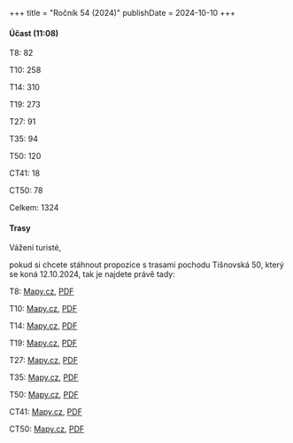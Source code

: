 +++
title = "Ročník 54 (2024)"
publishDate = 2024-10-10
+++

#### Účast (11:08)

T8: 82

T10: 258

T14: 310

T19: 273

T27: 91

T35: 94

T50: 120

CT41: 18

CT50: 78

Celkem: 1324

#### Trasy

Vážení turisté,

pokud si chcete stáhnout propozice s trasami pochodu Tišnovská 50, který se koná 12.10.2024, tak je najdete právě tady:

T8: [Mapy.cz](https://mapy.cz/s/fodubeloha), [PDF](padesatka/2024/T8.pdf)

T10: [Mapy.cz](https://mapy.cz/s/pulolaseke), [PDF](padesatka/2024/T10.pdf)

T14: [Mapy.cz](https://mapy.cz/s/nasetogudu), [PDF](padesatka/2024/T14.pdf)

T19: [Mapy.cz](https://mapy.cz/s/nujatakeja), [PDF](padesatka/2024/T19.pdf)

T27: [Mapy.cz](https://mapy.cz/s/benedarado), [PDF](padesatka/2024/T27.pdf)

T35: [Mapy.cz](https://mapy.cz/s/demagukubo), [PDF](padesatka/2024/T35.pdf)

T50: [Mapy.cz](https://mapy.cz/s/feragesugu), [PDF](padesatka/2024/T50.pdf)

CT41: [Mapy.cz](https://mapy.cz/s/donuvevopu), [PDF](padesatka/2024/CT41.pdf)

CT50: [Mapy.cz](https://mapy.cz/s/nahudadejo), [PDF](padesatka/2024/CT50.pdf)

